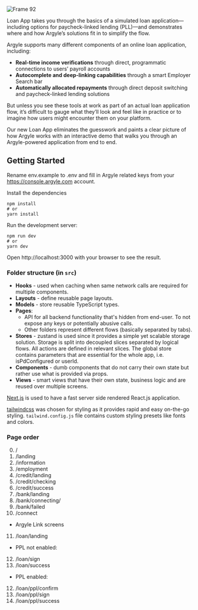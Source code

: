 ![Frame 92](https://user-images.githubusercontent.com/18395671/192744836-92bbd04b-84ad-462d-8b3c-45c93c005540.png)

Loan App takes you through the basics of a simulated loan application—including options for paycheck-linked lending (PLL)—and demonstrates where and how Argyle’s solutions fit in to simplify the flow.

Argyle supports many different components of an online loan application, including:

- **Real-time income verifications** through direct, programmatic connections to users’ payroll accounts
- **Autocomplete and deep-linking capabilities** through a smart Employer Search bar
- **Automatically allocated repayments** through direct deposit switching and paycheck-linked lending solutions

But unless you see these tools at work as part of an actual loan application flow, it’s difficult to gauge what they’ll look and feel like in practice or to imagine how users might encounter them on your platform.

Our new Loan App eliminates the guesswork and paints a clear picture of how Argyle works with an interactive demo that walks you through an Argyle-powered application from end to end.

## Getting Started
Rename env.example to .env and fill in Argyle related keys from your https://console.argyle.com account. 

Install the dependencies

```
npm install
# or
yarn install
```

Run the development server:

```
npm run dev
# or
yarn dev
```
Open http://localhost:3000 with your browser to see the result.

### Folder structure (in `src`)

- **Hooks** - used when caching when same network calls are required for multiple components.
- **Layouts** - define reusable page layouts.
- **Models** - store reusable TypeScript types.
- **Pages**:
  - API for all backend functionality that's hidden from end-user. To not expose any keys or potentially abusive calls.
  - Other folders represent different flows (basically separated by tabs).
- **Stores** - zustand is used since it provides a simple yet scalable storage solution. Storage is split into decoupled slices separated by logical flows. All actions are defined in relevant slices. The global store contains parameters that are essential for the whole app, i.e. isPdConfigured or userId.
- **Components** - dumb components that do not carry their own state but rather use what is provided via props.
- **Views** - smart views that have their own state, business logic and are reused over multiple screens.

[Next.js](https://nextjs.org/) is used to have a fast server side rendered React.js application.

[tailwindcss](https://tailwindcss.com/) was chosen for styling as it provides rapid and easy on-the-go styling. `tailwind.config.js` file contains custom styling presets like fonts and colors.

### Page order

0. /
1. /landing
2. /information
3. /employment
4. /credit/landing
5. /credit/checking
6. /credit/success
7. /bank/landing
8. /bank/connecting/
9. /bank/failed
10. /connect
* Argyle Link screens
11. /loan/landing

* PPL not enabled:

12. /loan/sign
13. /loan/success

* PPL enabled:

12. /loan/ppl/confirm
13. /loan/ppl/sign
14. /loan/ppl/success
